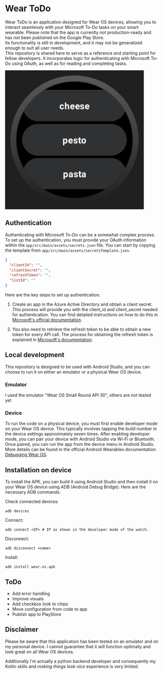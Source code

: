 # Wear ToDo

Wear ToDo is an application designed for Wear OS devices, allowing you to interact seamlessly with your Microsoft To-Do tasks on your smart wearable. Please note that the app is currently *not* production-ready and has not been published on the Google Play Store.   
Its functionality is still in development, and it may not be generalized enough to suit all user needs.  
This repository is shared here to serve as a reference and starting point for fellow developers. It incorporates logic for authenticating with Microsoft To-Do using OAuth, as well as for reading and completing tasks.

<img src="static/screenshot.png" />

Authentication
--------------

Authenticating with Microsoft To-Do can be a somewhat complex process. To set up the authentication, you must provide your OAuth information within the `app/src/main/assets/secrets.json` file. You can start by copying the template from `app/src/main/assets/secretsTemplate.json`.

```json
{
  "clientId": "",
  "clientSecret": "",
  "refreshToken": "",
  "listId": ""
}

```

Here are the key steps to set up authentication:

1. Create an app in the Azure Active Directory and obtain a client secret.
This process will provide you with the client_id and client_secret needed for authentication. You can find detailed instructions on how to do this in [Microsoft's official documentation](<https://docs.microsoft.com/en-us/azure/active-directory/develop/howto-create-service-principal-portal>).

2. You also need to retrieve the refresh token to be able to obtain a new token for every API call. The process for obtaining the refresh token is explained in [Microsoft's documentation](https://docs.microsoft.com/en-us/advertising/guides/authentication-oauth-get-tokens).


## Local development

This repository is designed to be used with Android Studio, and you can choose to run it on either an emulator or a physical Wear OS device.

### Emulator

I used the emulator "Wear OS Small Round API 30", others are not tested yet

### Device

To run the code on a physical device, you must first enable developer mode on your Wear OS device. This typically involves tapping the build number in the device settings approximately seven times. After enabling developer mode, you can pair your device with Android Studio via Wi-Fi or Bluetooth. Once paired, you can run the app from the device menu in Android Studio. More details can be found in the official Android Wearables documentation: [Debugging Wear OS](https://developer.android.com/training/wearables/get-started/debugging).

## Installation on device

To install the APK, you can build it using Android Studio and then install it on your Wear OS device using ADB (Android Debug Bridge).
Here are the necessary ADB commands:

Check connected devices:  
``` shell
adb devices
```

Connect:  
``` shell
adb connect <IP> # IP as shown in the developer mode of the watch.
```

Disconnect:  
``` shell
adb disconnect <name>
```

Install:  
``` shell
adb install wear-os.apk
```

## ToDo
* Add error handling
* Improve visuals
* Add checkbox look to chips
* Move configuration from code to app
* Publish app to PlayStore

Disclaimer
----------

Please be aware that this application has been tested on an emulator and on my personal device.
I cannot guarantee that it will function optimally and look great on all Wear OS devices. 

Additionally I'm actually a python backend developer and consequently my Kotlin skills and
*making things look nice* experience is very limited.

